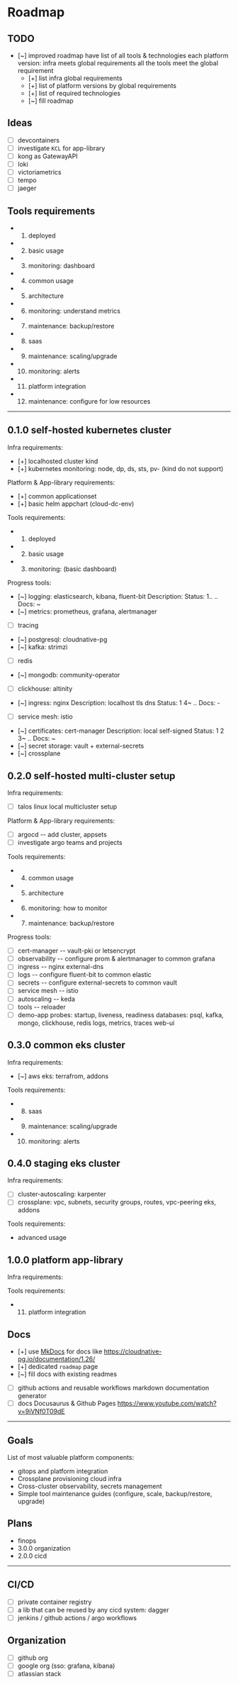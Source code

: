 # Roadmap

## TODO

- [~] improved roadmap
  have list of all tools & technologies
  each platform version:
    infra meets global requirements
    all the tools meet the global requirement
  - [+] list infra global requirements
  - [+] list of platform versions by global requirements
  - [+] list of required technologies
  - [~] fill roadmap

## Ideas

- [ ] devcontainers
- [ ] investigate `KCL` for app-library
- [ ] kong as GatewayAPI
- [ ] loki
- [ ] victoriametrics
- [ ] tempo
- [ ] jaeger

## Tools requirements

- 1. deployed
- 2. basic usage
- 3. monitoring: dashboard
- 4. common usage
- 5. architecture
- 6. monitoring: understand metrics
- 7. maintenance: backup/restore
- 8. saas
- 9. maintenance: scaling/upgrade
- 10. monitoring: alerts
- 11. platform integration
- 12. maintenance: configure for low resources

---

## 0.1.0 self-hosted kubernetes cluster

Infra requirements:
- [+] localhosted cluster kind
- [+] kubernetes monitoring: node, dp, ds, sts, pv- (kind do not support)

Platform & App-library requirements:
- [+] common applicationset
- [+] basic helm appchart (cloud-dc-env)

Tools requirements:
- 1. deployed
- 2. basic usage
- 3. monitoring: (basic dashboard)

Progress tools:
- [~] logging: elasticsearch, kibana, fluent-bit
    Description:
    Status: 1.. ..
    Docs: ~
- [~] metrics: prometheus, grafana, alertmanager
- [ ] tracing
- [~] postgresql: cloudnative-pg
- [~] kafka: strimzi
- [ ] redis
- [~] mongodb: community-operator
- [ ] clickhouse: altinity
- [~] ingress: nginx
    Description: localhost tls dns
    Status: 1 4~ ..
    Docs: -
- [ ] service mesh: istio
- [~] certificates: cert-manager
    Description: local self-signed
    Status: 1 2 3~ ..
    Docs: ~
- [~] secret storage: vault + external-secrets
- [~] crossplane

## 0.2.0 self-hosted multi-cluster setup

Infra requirements:
- [ ] talos linux local multicluster setup

Platform & App-library requirements:
- [ ] argocd -- add cluster, appsets
- [ ] investigate argo teams and projects

Tools requirements:
- 4. common usage
- 5. architecture
- 6. monitoring: how to monitor
- 7. maintenance: backup/restore

Progress tools:
- [ ] cert-manager -- vault-pki or letsencrypt
- [ ] observability -- configure prom & alertmanager to common grafana
- [ ] ingress -- nginx external-dns
- [ ] logs -- configure fluent-bit to common elastic
- [ ] secrets -- configure external-secrets to common vault
- [ ] service mesh -- istio
- [ ] autoscaling -- keda
- [ ] tools -- reloader
- [ ] demo-app
  probes: startup, liveness, readiness
  databases: psql, kafka, mongo, clickhouse, redis
  logs, metrics, traces
  web-ui

## 0.3.0 common eks cluster

Infra requirements:
- [~] aws eks: terrafrom, addons

Tools requirements:
- 8. saas
- 9. maintenance: scaling/upgrade
- 10. monitoring: alerts

## 0.4.0 staging eks cluster

Infra requirements:
- [ ] cluster-autoscaling: karpenter
- [ ] crossplane:
  vpc, subnets, security groups, routes, vpc-peering
  eks, addons

Tools requirements:
- advanced usage

## 1.0.0 platform app-library

Infra requirements:

Tools requirements:
- 11. platform integration

## Docs

- [+] use [MkDocs](https://www.mkdocs.org) for docs like https://cloudnative-pg.io/documentation/1.26/
- [+] dedicated `roadmap` page
- [~] fill docs with existing readmes
- [ ] github actions and reusable workflows markdown documentation generator
- [ ] docs Docusaurus & Github Pages https://www.youtube.com/watch?v=9iVNf0T09dE

---

## Goals

List of most valuable platform components:

* gitops and platform integration
* Crossplane provisioning cloud infra
* Cross-cluster observability, secrets management
* Simple tool maintenance guides (configure, scale, backup/restore, upgrade)

## Plans

- finops
- 3.0.0 organization
- 2.0.0 cicd

---

## CI/CD

- [ ] private container registry
- [ ] a lib that can be reused by any cicd system: dagger
- [ ] jenkins / github actions / argo workflows

## Organization

- [ ] github org
- [ ] google org (sso: grafana, kibana)
- [ ] atlassian stack
